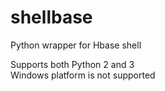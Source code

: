 # shellbase
Python wrapper for Hbase shell

Supports both Python 2 and 3<br/>
Windows platform is not supported
